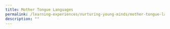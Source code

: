```yaml
---
title: Mother Tongue Languages
permalink: /learning-experiences/nurturing-young-minds/mother-tongue-languages/
description: ""
---
```

